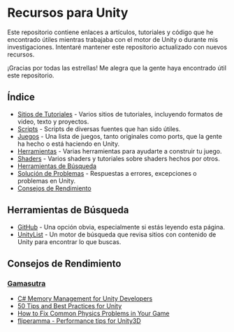 # Recursos para Unity

Este repositorio contiene enlaces a artículos, tutoriales y código que he encontrado útiles mientras trabajaba con el motor de Unity o durante mis investigaciones. Intentaré mantener este repositorio actualizado con nuevos recursos.

¡Gracias por todas las estrellas! Me alegra que la gente haya encontrado útil este repositorio.

## Índice

- [Sitios de Tutoriales](https://github.com/Endarren/Unity_Resources/tree/master/Tutorials) - Varios sitios de tutoriales, incluyendo formatos de video, texto y proyectos.
- [Scripts](https://github.com/Endarren/Unity_Resources/tree/master/Scripts) - Scripts de diversas fuentes que han sido útiles.
- [Juegos](https://github.com/Endarren/Unity_Resources/tree/master/Games) - Una lista de juegos, tanto originales como ports, que la gente ha hecho o está haciendo en Unity.
- [Herramientas](https://github.com/Endarren/Unity_Resources/blob/master/Tools/Readme.md) - Varias herramientas para ayudarte a construir tu juego.
- [Shaders](https://github.com/Endarren/Unity_Resources/tree/master/Shaders) - Varios shaders y tutoriales sobre shaders hechos por otros.
- [Herramientas de Búsqueda](#herramientas-de-busqueda)
- [Solución de Problemas](https://github.com/Endarren/Unity_Resources/tree/master/Troubleshooting) - Respuestas a errores, excepciones o problemas en Unity.
- [Consejos de Rendimiento](#consejos-de-rendimiento)

## Herramientas de Búsqueda
- [GitHub](https://github.com) - Una opción obvia, especialmente si estás leyendo esta página.
- [UnityList](http://unitylist.com/) - Un motor de búsqueda que revisa sitios con contenido de Unity para encontrar lo que buscas.

## Consejos de Rendimiento
### [Gamasutra](https://www.gamasutra.com/)
- [C# Memory Management for Unity Developers](https://www.gamasutra.com/blogs/WendelinReich/20131109/203841/C_Memory_Management_for_Unity_Developers_part_1_of_3.php)
- [50 Tips and Best Practices for Unity](https://www.gamasutra.com/blogs/HermanTulleken/20160812/279100/50_Tips_and_Best_Practices_for_Unity_2016_Edition.php)
- [How to Fix Common Physics Problems in Your Game](https://gamedevelopment.tutsplus.com/articles/how-to-fix-common-physics-problems-in-your-game--cms-21418)
- [fliperamma - Performance tips for Unity3D](http://fliperamma.com/performance-tips-for-unity3d/)
